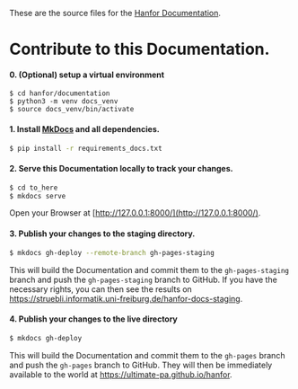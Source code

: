 These are the source files for the [Hanfor Documentation](https://ultimate-pa.github.io/hanfor/).
# Contribute to this Documentation.


#### 0. (Optional) setup a virtual environment 
```
$ cd hanfor/documentation
$ python3 -m venv docs_venv
$ source docs_venv/bin/activate
``` 

#### 1. Install [MkDocs](https://www.mkdocs.org/) and all dependencies.
```bash
$ pip install -r requirements_docs.txt
```

#### 2. Serve this Documentation locally to track your changes.
```bash
$ cd to_here
$ mkdocs serve
```
Open your Browser at [http://127.0.0.1:8000/](http://127.0.0.1:8000/).

#### 3. Publish your changes to the staging directory.
```bash
$ mkdocs gh-deploy --remote-branch gh-pages-staging
```
This will build the Documentation and commit them to the `gh-pages-staging` branch and push the `gh-pages-staging` branch to GitHub.
If you have the necessary rights, you can then see the results on https://struebli.informatik.uni-freiburg.de/hanfor-docs-staging.

#### 4. Publish your changes to the live directory
```bash
$ mkdocs gh-deploy
```
This will build the Documentation and commit them to the `gh-pages` branch and push the `gh-pages` branch to GitHub.
They will then be immediately available to the world at https://ultimate-pa.github.io/hanfor.
